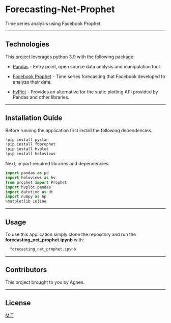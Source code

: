 # Forecasting-Net-Prophet

Time series analysis using Facebook Prophet.

---

## Technologies

This project leverages python 3.9 with the following package:

* [Pandas](https://pandas.pydata.org/) - Entry point, open source data analysis and manipulation tool.

* [Facebook Prophet](https://facebook.github.io/prophet/) - Time series forecasting that Facebook developed to analyze their data.

* [hvPlot](https://hvplot.holoviz.org/) - Provides an alternative for the static plotting API provided by Pandas and other libraries.

---

## Installation Guide

Before running the application first install the following dependencies.

```python
!pip install pystan
!pip install fbprophet
!pip install hvplot
!pip install holoviews
```

Next, import required libraries and dependencies.

```python
import pandas as pd
import holoviews as hv
from prophet import Prophet
import hvplot.pandas
import datetime as dt
import numpy as np
%matplotlib inline
```

---

## Usage

To use this application simply clone the repository and run the **forecasting_net_prophet.ipynb** with:

```python
  forecasting_net_prophet.ipynb
```

---

## Contributors

This project brought to you by Agnes.

---

## License
[MIT](https://github.com/git/git-scm.com/blob/main/MIT-LICENSE.txt)
